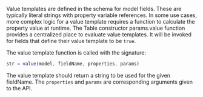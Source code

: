 Value templates are defined in the schema for model fields. These are typically literal strings with property variable references. In some use cases, more complex logic for a value template requires a function to calculate the property value at runtime. The Table constructor params.value function provides a centralized place to evaluate value templates. It will be invoked for fields that define their value template to be `true`.

The value template function is called with the signature:

```javascript
str = value(model, fieldName, properties, params)
```

The value template should return a string to be used for the given fieldName. The `properties` and `params` are corresponding arguments given to the API.

